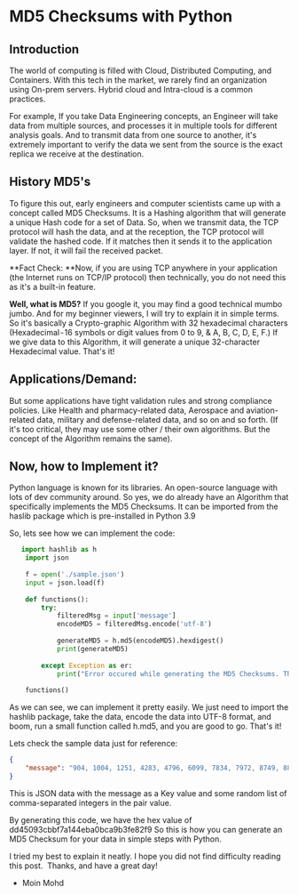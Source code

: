 # MD5 Checksums with Python

## Introduction
The world of computing is filled with Cloud, Distributed Computing, and Containers. With this tech in the market, we rarely find an organization using On-prem servers. Hybrid cloud and Intra-cloud is a common practices.

For example, If you take Data Engineering concepts, an Engineer will take data from multiple sources, and processes it in multiple tools for different analysis goals. And to transmit data from one source to another, it's extremely important to verify the data we sent from the source is the exact replica we receive at the destination.


## History MD5's
To figure this out, early engineers and computer scientists came up with a concept called MD5 Checksums. It is a Hashing algorithm that will generate a unique Hash code for a set of Data. So, when we transmit data, the TCP protocol will hash the data, and at the reception, the TCP protocol will validate the hashed code. If it matches then it sends it to the application layer. If not, it will fail the received packet. 

**Fact Check: **Now, if you are using TCP anywhere in your application (the Internet runs on TCP/IP protocol) then technically, you do not need this as it's a built-in feature. 

**Well, what is MD5?** If you google it, you may find a good technical mumbo jumbo. And for my beginner viewers, I will try to explain it in simple terms. 
So it's basically a Crypto-graphic Algorithm with 32 hexadecimal characters (Hexadecimal - 16 symbols or digit values from 0 to 9, & A, B, C, D, E, F.) If we give data to this Algorithm, it will generate a unique 32-character Hexadecimal value. That's it!

## Applications/Demand:
But some applications have tight validation rules and strong compliance policies. Like Health and pharmacy-related data, Aerospace and aviation-related data, military and defense-related data, and so on and so forth. (If it's too critical, they may use some other / their own algorithms. But the concept of the Algorithm remains the same).

## Now, how to Implement it?
Python language is known for its libraries. An open-source language with lots of dev community around. So yes, we do already have an Algorithm that specifically implements the MD5 Checksums. It can be imported from the haslib package which is pre-installed in Python 3.9

So, lets see how we can implement the code:
```python
   import hashlib as h
    import json
    
    f = open('./sample.json')
    input = json.load(f)
    
    def functions():
        try:
            filteredMsg = input['message']
            encodeMD5 = filteredMsg.encode('utf-8')
    
            generateMD5 = h.md5(encodeMD5).hexdigest()
            print(generateMD5)
    
        except Exception as er:
            print("Error occured while generating the MD5 Checksums. The error is: ", er)
    
    functions()
```
As we can see, we can implement it pretty easily. We just need to import the hashlib package, take the data, encode the data into UTF-8 format, and boom, run a small function called h.md5, and you are good to go. That's it!

Lets check the sample data just for reference:
```json
{
    "message": "904, 1004, 1251, 4283, 4796, 6099, 7834, 7972, 8749, 8885, 9423, 10474, 10917, 10941, 11719, 11745, 21009, 28430, 29258, 29360, 29614, 30611, 33072, 34607, 34832, 39192, 40736, 41716, 42538, 42724, 43258, 43708, 45531, 47079, 48533, 49511, 52576, 55285, 56179, 56180, 56706, 56896, 57212, 57402, 58643, 58715, 61024, 61281, 65073, 65404, 67351, 67782, 67923, 68563, 68592, 70314, 71577, 72067, 74707, 75396, 77760, 78835, 79412, 79844, 81637, 83929, 84621, 86934, 91025, 91950, 92284, 92768, 93388, 94654, 95941, 96584, 99700"
}
```
This is JSON data with the message as a Key value and some random list of comma-separated integers in the pair value.

By generating this code, we have the hex value of dd45093cbbf7a144eba0bca9b3fe82f9
So this is how you can generate an MD5 Checksum for your data in simple steps with Python.

I tried my best to explain it neatly. I hope you did not find difficulty reading this post. 
Thanks, and have a great day!

- Moin Mohd